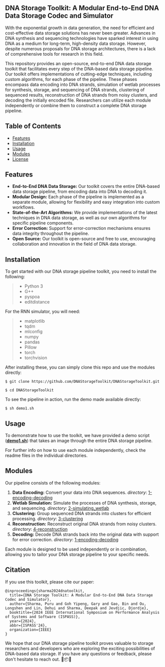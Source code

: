 ## DNA Storage Toolkit: A Modular End-to-End DNA Data Storage Codec and Simulator

With the exponential growth in data generation, the need for efficient and cost-effective data storage solutions has never been greater. Advances in DNA synthesis and sequencing technologies have sparked interest in using DNA as a medium for long-term, high-density data storage. However, despite numerous proposals for DNA storage architectures, there is a lack of comprehensive tools for research in this field.

This repository provides an open-source, end-to-end DNA data storage toolkit that facilitates every step of the DNA-based data storage pipeline. Our toolkit offers implementations of cutting-edge techniques, including custom algorithms, for each phase of the pipeline. These phases encompass data encoding into DNA strands, simulation of wetlab processes for synthesis, storage, and sequencing of DNA strands, clustering of sequenced results, reconstruction of DNA strands from noisy clusters, and decoding the initially encoded file. Researchers can utilize each module independently or combine them to construct a complete DNA storage pipeline.

## Table of Contents

- [Features](#features)
- [Installation](#installation)
- [Usage](#usage)
- [Modules](#modules)
- [License](#license)

## Features

- **End-to-End DNA Data Storage:** Our toolkit covers the entire DNA-based data storage pipeline, from encoding data into DNA to decoding it.
- **Modular Design:** Each phase of the pipeline is implemented as a separate module, allowing for flexibility and easy integration into custom workflows.
- **State-of-the-Art Algorithms:** We provide implementations of the latest techniques in DNA data storage, as well as our own algorithms for specific pipeline components.
- **Error Correction:** Support for error-correction mechanisms ensures data integrity throughout the pipeline.
- **Open Source:** Our toolkit is open-source and free to use, encouraging collaboration and innovation in the field of DNA data storage.

## Installation

To get started with our DNA storage pipeline toolkit, you need to install the following:
> * Python 3
> * G++
> * pyspoa
> * editdistance

For the RNN simulator, you will need:
> * matplotlib
> * tqdm
> * mlconfig
> * numpy
> * pandas
> * Pillow
> * torch
> * torchvision



After installing these, you can simply clone this repo and use the modules directly:

```
$ git clone https://github.com/DNAStorageToolkit/DNAStorageToolkit.git

$ cd DNAStorageToolkit
```
To see the pipeline in action, run the demo made available directly:
```
$ sh demo1.sh
```


## Usage

To demonstrate how to use the toolkit, we have provided a demo script ([**demo1.sh**](./demo1.sh)) that takes an image through the entire DNA storage pipeline.

For further info on how to use each module independently, check the readme files in the individual directories.

## Modules

Our pipeline consists of the following modules:

1. **Data Encoding:** Convert your data into DNA sequences. 
*directory*: [1-encoding-decoding](./1-encoding-decoding/)
2. **Wetlab Simulation:** Simulate the processes of DNA synthesis, storage, and sequencing. 
*directory*: [2-simulating_wetlab](./2-simulating_wetlab/)
3. **Clustering:** Group sequenced DNA strands into clusters for efficient processing. 
*directory*: [3-clustering](./3-clustering/)
4. **Reconstruction:** Reconstruct original DNA strands from noisy clusters. 
*directory*: [4-reconstruction](./4-reconstruction/)
5. **Decoding:** Decode DNA strands back into the original data with support for error correction. 
*directory*: [1-encoding-decoding](./1-encoding-decoding/)

Each module is designed to be used independently or in combination, allowing you to tailor your DNA storage pipeline to your specific needs.


## Citation

If you use this toolkit, please cite our paper:
```
@inproceedings{sharma2024dnatoolkit,
  title={DNA Storage Toolkit: A Modular End-to-End DNA Data Storage Codec and Simulator},
  author={Sharma, Puru and Goh Yipeng, Gary and Gao, Bin and Ou, Longshen and Lin, Dehui and Sharma, Deepak and Jevdjic, Djordje},
  booktitle={2024 IEEE International Symposium on Performance Analysis of Systems and Software (ISPASS)},
  year={2024},
  abbr={ISPASS'24},
  organization={IEEE}
}
```


We hope that our DNA storage pipeline toolkit proves valuable to storage researchers and developers who are exploring the exciting possibilities of DNA-based data storage. If you have any questions or feedback, please don't hesitate to reach out. 🧬📦🚀
